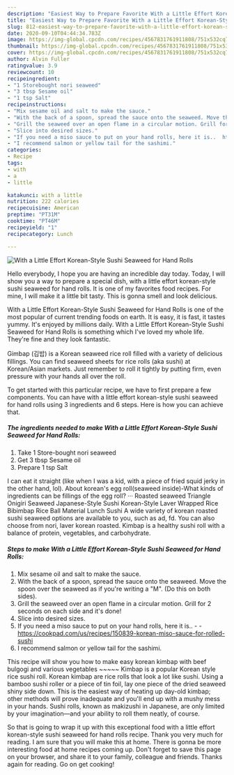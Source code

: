 ```yaml
---
description: "Easiest Way to Prepare Favorite With a Little Effort Korean-Style Sushi Seaweed for Hand Rolls"
title: "Easiest Way to Prepare Favorite With a Little Effort Korean-Style Sushi Seaweed for Hand Rolls"
slug: 812-easiest-way-to-prepare-favorite-with-a-little-effort-korean-style-sushi-seaweed-for-hand-rolls
date: 2020-09-10T04:44:34.783Z
image: https://img-global.cpcdn.com/recipes/4567831761911808/751x532cq70/with-a-little-effort-korean-style-sushi-seaweed-for-hand-rolls-recipe-main-photo.jpg
thumbnail: https://img-global.cpcdn.com/recipes/4567831761911808/751x532cq70/with-a-little-effort-korean-style-sushi-seaweed-for-hand-rolls-recipe-main-photo.jpg
cover: https://img-global.cpcdn.com/recipes/4567831761911808/751x532cq70/with-a-little-effort-korean-style-sushi-seaweed-for-hand-rolls-recipe-main-photo.jpg
author: Alvin Fuller
ratingvalue: 3.9
reviewcount: 10
recipeingredient:
- "1 Storebought nori seaweed"
- "3 tbsp Sesame oil"
- "1 tsp Salt"
recipeinstructions:
- "Mix sesame oil and salt to make the sauce."
- "With the back of a spoon, spread the sauce onto the seaweed. Move the spoon over the seaweed as if you&#39;re writing a &#34;M&#34;. (Do this on both sides)."
- "Grill the seaweed over an open flame in a circular motion. Grill for 2 seconds on each side and it&#39;s done!"
- "Slice into desired sizes."
- "If you need a miso sauce to put on your hand rolls, here it is..  https://cookpad.com/us/recipes/150839-korean-miso-sauce-for-rolled-sushi"
- "I recommend salmon or yellow tail for the sashimi."
categories:
- Recipe
tags:
- with
- a
- little

katakunci: with a little 
nutrition: 222 calories
recipecuisine: American
preptime: "PT31M"
cooktime: "PT46M"
recipeyield: "1"
recipecategory: Lunch

---
```



![With a Little Effort Korean-Style Sushi Seaweed for Hand Rolls](https://img-global.cpcdn.com/recipes/4567831761911808/751x532cq70/with-a-little-effort-korean-style-sushi-seaweed-for-hand-rolls-recipe-main-photo.jpg)

Hello everybody, I hope you are having an incredible day today. Today, I will show you a way to prepare a special dish, with a little effort korean-style sushi seaweed for hand rolls. It is one of my favorites food recipes. For mine, I will make it a little bit tasty. This is gonna smell and look delicious.

With a Little Effort Korean-Style Sushi Seaweed for Hand Rolls is one of the most popular of current trending foods on earth. It is easy, it is fast, it tastes yummy. It's enjoyed by millions daily. With a Little Effort Korean-Style Sushi Seaweed for Hand Rolls is something which I've loved my whole life. They're fine and they look fantastic.

Gimbap (김밥) is a Korean seaweed rice roll filled with a variety of delicious fillings. You can find seaweed sheets for rice rolls (aka sushi) at Korean/Asian markets. Just remember to roll it tightly by putting firm, even pressure with your hands all over the roll.


To get started with this particular recipe, we have to first prepare a few components. You can have with a little effort korean-style sushi seaweed for hand rolls using 3 ingredients and 6 steps. Here is how you can achieve that.

<!--inarticleads1-->

##### The ingredients needed to make With a Little Effort Korean-Style Sushi Seaweed for Hand Rolls:

1. Take 1 Store-bought nori seaweed
1. Get 3 tbsp Sesame oil
1. Prepare 1 tsp Salt


I can eat it straight (like when I was a kid, with a piece of fried squid jerky in the other hand, lol). About korean&#39;s egg roll(seaweed inside)-What kinds of ingredients can be fillings of the egg roll? ··· Roasted seaweed Triangle Onigiri Seaweed Japanese-Style Sushi Korean-Style Laver Wrapped Rice Bibimbap Rice Ball Material Lunch Sushi A wide variety of korean roasted sushi seaweed options are available to you, such as ad, fd. You can also choose from nori, laver korean roasted. Kimbap is a healthy sushi roll with a balance of protein, vegetables, and carbohydrate. 

<!--inarticleads2-->

##### Steps to make With a Little Effort Korean-Style Sushi Seaweed for Hand Rolls:

1. Mix sesame oil and salt to make the sauce.
1. With the back of a spoon, spread the sauce onto the seaweed. Move the spoon over the seaweed as if you&#39;re writing a &#34;M&#34;. (Do this on both sides).
1. Grill the seaweed over an open flame in a circular motion. Grill for 2 seconds on each side and it&#39;s done!
1. Slice into desired sizes.
1. If you need a miso sauce to put on your hand rolls, here it is.. -  - https://cookpad.com/us/recipes/150839-korean-miso-sauce-for-rolled-sushi
1. I recommend salmon or yellow tail for the sashimi.


This recipe will show you how to make easy korean kimbap with beef bulgogi and various vegetables ~~~~~ Kimbap is a popular Korean style rice sushi roll. Korean kimbap are rice rolls that look a lot like sushi. Using a bamboo sushi roller or a piece of tin foil, lay one piece of the dried seaweed shiny side down. This is the easiest way of heating up day-old kimbap; other methods will prove inadequate and you&#39;ll end up with a mushy mess in your hands. Sushi rolls, known as makizushi in Japanese, are only limited by your imagination—and your ability to roll them neatly, of course. 

So that is going to wrap it up with this exceptional food with a little effort korean-style sushi seaweed for hand rolls recipe. Thank you very much for reading. I am sure that you will make this at home. There is gonna be more interesting food at home recipes coming up. Don't forget to save this page on your browser, and share it to your family, colleague and friends. Thanks again for reading. Go on get cooking!
